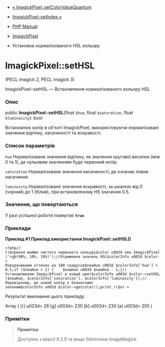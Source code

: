 - [«
ImagickPixel::setColorValueQuantum](imagickpixel.setcolorvaluequantum.md)
- [ImagickPixel::setIndex »](imagickpixel.setindex.md)

- [PHP Manual](index.md)
- [ImagickPixel](class.imagickpixel.md)
- Установка нормалізованого HSL кольору

# ImagickPixel::setHSL

(PECL imagick 2, PECL imagick 3)

ImagickPixel::setHSL — Встановлення нормалізованого кольору HSL

### Опис

public **ImagickPixel::setHSL**(float `$hue`, float `$saturation`, float
`$luminosity`): bool

Встановлює колір в об'єкті ImagickPixel, використовуючи нормалізовані
значення відтінку, насиченості та яскравості.

### Список параметрів

`hue`
Нормалізоване значення відтінку, як значення кругової веселки (між
0 та 1), де нульовим значенням буде червоний колір.

`saturation`
Нормалізоване значення насиченості, де означає повне насичення.

`luminosity`
Нормалізоване значення яскравості, за шкалою від 0 (чорний) до 1 (білий),
при встановленому HS значення 0.5.

### Значення, що повертаються

У разі успішної роботи повертає **`true`**.

### Приклади

**Приклад #1 Приклад використання **ImagickPixel::setHSL()****

` <?php//Створення майже чистого червоного кольору$color u003d new ImagickPixel('rgb(90%, 10%, 10%)');//Отримання значень HSL$colorInfo u003d $color-> Поворачиваем оттенок на 180 градусов$newHue u003d $colorInfo['hue'] + 0.5;if ($newHue > 1) {    $newHue u003d $newHue - 1;}//Устанавливаем ImagickPixel в новый цвет$colorInfo u003d $color->setHSL ($newHue, $colorInfo['saturation'], $colorInfo['luminosity']);//Перевіряємо, що новий колір є блакитним/зеленим$colorInfo u003d $color->getcolor();print_r($or > `

Результат виконання цього прикладу:

Array
(
[r] u003d> 26
[g] u003d> 230
[b] u003d> 230
[a] u003d> 255
)

### Примітки

> **Примітка**:
>
> Доступно з версії 6.2.9 та вище бібліотеки ImageMagick.
